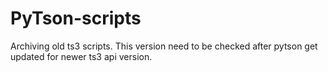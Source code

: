 # PyTson-scripts
 Archiving old ts3 scripts. This version need to be checked after pytson get updated for newer ts3 api version.

